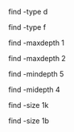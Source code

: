 find -type d

find -type f

find -maxdepth 1

find -maxdepth 2

find -mindepth 5

find -midepth 4

find -size 1k

find -size 1b
